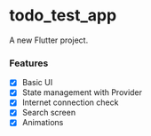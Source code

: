 # todo_test_app

A new Flutter project.

### Features

- [X] Basic UI
- [X] State management with Provider
- [X] Internet connection check
- [X] Search screen
- [X] Animations